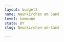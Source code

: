 ```yaml
---
layout: budget2
name: Neunkirchen am Sand
level: kommune
state: BY
slug: Neunkirchen-am-Sand

---
```



